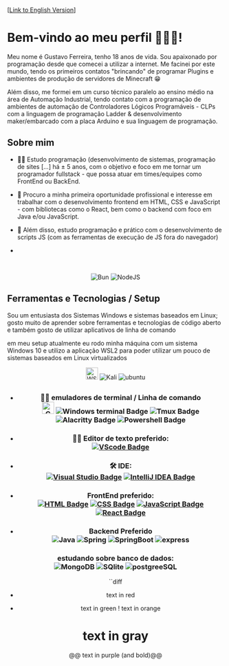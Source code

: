 [[Link to English Version](english.md)]

# Bem-vindo ao meu perfil 🤩👋🏼!

Meu nome é Gustavo Ferreira, tenho 18 anos de vida. Sou apaixonado por programação desde que comecei a utilizar a internet. Me facinei por este mundo, tendo os primeiros contatos "brincando" de programar Plugins e ambientes de produção de servidores de Minecraft 😁

<p> Além disso, me formei em um curso técnico paralelo ao ensino médio na área de Automação Industrial, tendo contato com a programação de ambientes de automação de Controladores Lógicos Programáveis - CLPs com a linguagem de programação Ladder & desenvolvimento maker/embarcado com a placa Arduino e sua linguagem de programação. </p>

## Sobre mim

- <p> 👨‍💻 Estudo programação (desenvolvimento de sistemas, programação de sites [...] há ± 5 anos, com o objetivo e foco em me tornar um programador fullstack - que possa atuar em times/equipes como FrontEnd ou BackEnd. </p>
- <p> 🌟 Procuro a minha primeira oportunidade profissional e  interesse em trabalhar com o desenvolvimento frontend em HTML, CSS e JavaScript - com bibliotecas como o React, bem como o backend com foco em Java e/ou JavaScript.</p>
- <p>  🔧  Além disso, estudo programação e prático com o desenvolvimento de scripts JS (com as ferramentas de execução de JS fora do navegador) </p>
- 
 <br> <div align="center"> ![Bun](https://img.shields.io/badge/Bun-%23000000.svg?style=for-the-badge&logo=bun&logoColor=white) 	![NodeJS](https://img.shields.io/badge/node.js-239120?style=for-the-badge&logo=node.js&logoColor=white)
</div>

## Ferramentas e Tecnologias / Setup
<p> Sou um entusiasta dos Sistemas Windows e sistemas baseados em Linux; gosto muito de aprender sobre ferramentas e tecnologias de código aberto e também gosto de utilizar aplicativos de linha de comando</p> 

em meu setup atualmente eu rodo minha máquina com um sistema Windows 10 e utilizo a aplicação WSL2 para poder 
utilizar um pouco de sistemas baseados em Linux virtualizados

<div align="center">

[<img src="https://encrypted-tbn0.gstatic.com/images?q=tbn:ANd9GcR5qj9FokXSecxSBg19mycWnfEpZTvC1ykdvw1IHA301uTFihpNmQwv0TP0tSLl1ZRTh38&usqp=CAU" alt="WSL2 Badge" height="28"/>](https://docs.microsoft.com/pt-br/windows/wsl/) ![Kali](https://img.shields.io/badge/Kali_Linux-557C94?style=for-the-badge&logo=kali-linux&logoColor=white) ![ubuntu](https://img.shields.io/badge/Ubuntu-E95420?style=for-the-badge&logo=ubuntu&logoColor=white)

##
- ### <div align="center"> 👨‍💻 emuladores de terminal / Linha de comando <br> [<img src="https://raw.githubusercontent.com/cmderdev/cmder/master/icons/cmder.ico" alt="CMDER Badge" width="28"/>](https://cmder.net/) ![Windows terminal Badge](https://img.shields.io/badge/windows%20terminal-4D4D4D?style=for-the-badge&logo=windows%20terminal&logoColor=white) ![Tmux Badge](https://img.shields.io/badge/tmux-1BB91F?style=for-the-badge&logo=tmux&logoColor=white) ![Alacritty Badge](https://img.shields.io/badge/alacritty-F46D01?style=for-the-badge&logo=alacritty&logoColor=white) ![Powershell Badge](https://img.shields.io/badge/powershell-000000?style=for-the-badge&logo=powershell&logoColor=whit) 

</div>




- ### <div align="center"> 👨‍💻 Editor de texto preferido: <br> [![VScode Badge](https://img.shields.io/badge/VSCode-007ACC?style=for-the-badge&logo=visual-studio-code&logoColor=white)](https://code.visualstudio.com/)

- ###  <div align="center"> 🛠️ IDE:<br>  [![Visual Studio Badge](https://img.shields.io/badge/Visual%20Studio-5C2D91?style=for-the-badge&logo=visual-studio&logoColor=white)](https://visualstudio.microsoft.com/) [![IntelliJ IDEA Badge](https://img.shields.io/badge/IntelliJ%20IDEA-000000?style=for-the-badge&logo=intellij-idea&logoColor=white)](https://www.jetbrains.com/idea/download/)


- ### <div align="center">  FrontEnd preferido: <br>[![HTML Badge](https://img.shields.io/badge/HTML-ff8000?style=for-the-badge&logo=html5&logoColor=white)](https://www.w3.org/html/) [![CSS Badge](https://img.shields.io/badge/CSS-1572B6?style=for-the-badge&logo=css3&logoColor=white)](https://www.w3.org/Style/CSS/) [![JavaScript Badge](https://img.shields.io/badge/JavaScript-F7DF1E?style=for-the-badge&logo=javascript&logoColor=black)](https://www.javascript.com/) [![React Badge](https://img.shields.io/badge/React-20232A?style=for-the-badge&logo=react&logoColor=61DAFB)](https://nextjs.org/)
 


<div align="center">


- ###  Backend Preferido<br>![Java](https://img.shields.io/badge/java-%23ED8B00.svg?style=for-the-badge&logo=openjdk&logoColor=white) ![Spring](https://img.shields.io/badge/Spring-6DB33F?style=for-the-badge&logo=spring&logoColor=white) ![SpringBoot](https://img.shields.io/badge/Spring_Boot-F2F4F9?style=for-the-badge&logo=spring-boot) ![express](	https://img.shields.io/badge/Express%20js-000000?style=for-the-badge&logo=express&logoColor=white) 
### estudando sobre banco de dados: <br>![MongoDB](https://img.shields.io/badge/MongoDB-4EA94B?style=for-the-badge&logo=mongodb&logoColor=white) ![SQlite](https://img.shields.io/badge/Sqlite-003B57?style=for-the-badge&logo=sqlite&logoColor=white) ![postgreeSQL](https://img.shields.io/badge/PostgreSQL-316192?style=for-the-badge&logo=postgresql&logoColor=white)

``diff
- text in red
+ text in green
! text in orange
# text in gray
@@ text in purple (and bold)@@
```
